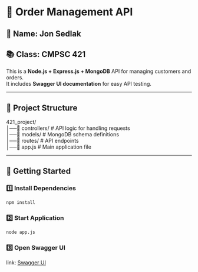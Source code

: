 # **📌 Order Management API**
## **📝 Name:** Jon Sedlak  
## **📚 Class:** CMPSC 421

This is a **Node.js + Express.js + MongoDB** API for managing customers and orders.  
It includes **Swagger UI documentation** for easy API testing.

---

## **📂 Project Structure**
421_project/    
│──📂 controllers/ # API logic for handling requests  
│──📂 models/ # MongoDB schema definitions    
│──📂 routes/ # API endpoints     
│──📝 app.js # Main application file      

---

## **🚀 Getting Started**
### **1️⃣ Install Dependencies**

```sh
npm install
```
### **2️⃣ Start Application**
```sh
node app.js
```
### **3️⃣ Open Swagger UI**
link: [Swagger UI](http://localhost:3000/api-docs)

